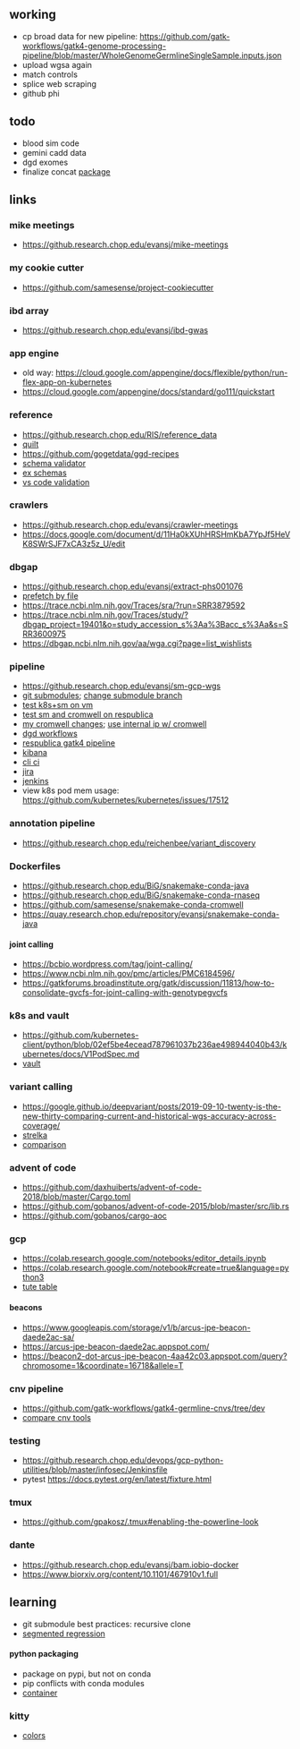 ## working
* cp broad data for new pipeline: https://github.com/gatk-workflows/gatk4-genome-processing-pipeline/blob/master/WholeGenomeGermlineSingleSample.inputs.json
* upload wgsa again
* match controls
* splice web scraping
* github phi

## todo
* blood sim code
* gemini cadd data
* dgd exomes
* finalize concat [package](https://github.com/samesense/python-ctr)

## links

### mike meetings
* https://github.research.chop.edu/evansj/mike-meetings

### my cookie cutter
* https://github.com/samesense/project-cookiecutter

### ibd array
* https://github.research.chop.edu/evansj/ibd-gwas

### app engine
* old way: https://cloud.google.com/appengine/docs/flexible/python/run-flex-app-on-kubernetes
* https://cloud.google.com/appengine/docs/standard/go111/quickstart

### reference
* https://github.research.chop.edu/RIS/reference_data
* [quilt](https://quiltdata.com)
* https://github.com/gogetdata/ggd-recipes
* [schema validator](https://json-schema-everywhere.github.io/yaml)
* [ex schemas](https://github.com/arcus/schemas/tree/master/definition)
* [vs code validation](https://github.com/arcus/metadata-management-vscode-config)

### crawlers
* https://github.research.chop.edu/evansj/crawler-meetings
* https://docs.google.com/document/d/11Ha0kXUhHRSHmKbA7YpJf5HeVK8SWrSJF7xCA3z5z_U/edit

### dbgap
* https://github.research.chop.edu/evansj/extract-phs001076
* [prefetch by file](https://www.biostars.org/p/111040/)
* https://trace.ncbi.nlm.nih.gov/Traces/sra/?run=SRR3879592
* https://trace.ncbi.nlm.nih.gov/Traces/study/?dbgap_project=19401&o=study_accession_s%3Aa%3Bacc_s%3Aa&s=SRR3600975
* https://dbgap.ncbi.nlm.nih.gov/aa/wga.cgi?page=list_wishlists

### pipeline
* https://github.research.chop.edu/evansj/sm-gcp-wgs
* [git submodules](https://git-scm.com/book/en/v2/Git-Tools-Submodules); [change submodule branch](https://stackoverflow.com/questions/1777854/how-can-i-specify-a-branch-tag-when-adding-a-git-submodule)
* [test k8s+sm on vm](https://github.research.chop.edu/evansj/test-k8s)
* [test sm and cromwell on respublica](https://github.com/samesense/test-gcp)
* [my cromwell changes](https://github.research.chop.edu/evansj/cromwell/blob/2ce665ba06abbff65d9385dba6db6882e910713f/supportedBackends/google/pipelines/v2alpha1/src/main/scala/cromwell/backend/google/pipelines/v2alpha1/GenomicsFactory.scala); [use internal ip w/ cromwell](https://gatkforums.broadinstitute.org/firecloud/discussion/12334/running-cromwell-with-google-cloud-call-vm-with-external-ip-address)
* [dgd workflows](https://github.research.chop.edu/DGD/dgd-wdl-workflows)
* [respublica gatk4 pipeline](https://github.research.chop.edu/evansj/broad-gatk4)
* [kibana](https://kibana.dbhi.chop.edu/app/kibana#/)
* [cli ci](http://docs.buildbot.net/current/tutorial/firstrun.html)
* [jira](https://jira.arcus.chop.edu:8443/browse/SCIT-67)
* [jenkins](https://jenkins-ops-dbhi.research.chop.edu/job/sm-gcp-wgs/)
* view k8s pod mem usage: https://github.com/kubernetes/kubernetes/issues/17512

### annotation pipeline
* https://github.research.chop.edu/reichenbee/variant_discovery

### Dockerfiles
* https://github.research.chop.edu/BiG/snakemake-conda-java
* https://github.research.chop.edu/BiG/snakemake-conda-rnaseq
* https://github.com/samesense/snakemake-conda-cromwell
* https://quay.research.chop.edu/repository/evansj/snakemake-conda-java

#### joint calling
* https://bcbio.wordpress.com/tag/joint-calling/
* https://www.ncbi.nlm.nih.gov/pmc/articles/PMC6184596/
* https://gatkforums.broadinstitute.org/gatk/discussion/11813/how-to-consolidate-gvcfs-for-joint-calling-with-genotypegvcfs

### k8s and vault
* https://github.com/kubernetes-client/python/blob/02ef5be4ecead787961037b236ae498944040b43/kubernetes/docs/V1PodSpec.md
* [vault](https://wiki.chop.edu/pages/viewpage.action?spaceKey=CBMISC&title=Secrets+Management+-+Vault)

### variant calling
* https://google.github.io/deepvariant/posts/2019-09-10-twenty-is-the-new-thirty-comparing-current-and-historical-wgs-accuracy-across-coverage/
* [strelka](https://github.com/Illumina/strelka/blob/v2.9.x/docs/userGuide/quickStart.md)
* [comparison](https://www.ncbi.nlm.nih.gov/pmc/articles/PMC6597787/)

### advent of code
* https://github.com/daxhuiberts/advent-of-code-2018/blob/master/Cargo.toml
* https://github.com/gobanos/advent-of-code-2015/blob/master/src/lib.rs
* https://github.com/gobanos/cargo-aoc

### gcp
* https://colab.research.google.com/notebooks/editor_details.ipynb
* https://colab.research.google.com/notebook#create=true&language=python3
* [tute table](https://bigquery.cloud.google.com/table/silver-wall-555:TuteTable.hg19?pli=1)

#### beacons
* https://www.googleapis.com/storage/v1/b/arcus-jpe-beacon-daede2ac-sa/
* https://arcus-jpe-beacon-daede2ac.appspot.com/
* https://beacon2-dot-arcus-jpe-beacon-4aa42c03.appspot.com/query?chromosome=1&coordinate=16718&allele=T

### cnv pipeline
* https://github.com/gatk-workflows/gatk4-germline-cnvs/tree/dev
* [compare cnv tools](https://www.biorxiv.org/content/10.1101/482554v1.full.pdf)

### testing
* https://github.research.chop.edu/devops/gcp-python-utilities/blob/master/infosec/Jenkinsfile
* pytest https://docs.pytest.org/en/latest/fixture.html

### tmux
* https://github.com/gpakosz/.tmux#enabling-the-powerline-look

### dante
* https://github.research.chop.edu/evansj/bam.iobio-docker
* https://www.biorxiv.org/content/10.1101/467910v1.full

## learning
* git submodule best practices: recursive clone 
* [segmented regression](https://implementationscience.biomedcentral.com/articles/10.1186/1748-5908-9-77)

#### python packaging
* package on pypi, but not on conda
* pip conflicts with conda modules
* [container](https://github.research.chop.edu/evansj/python-package-dev-docker)

### kitty
* [colors](https://github.com/dexpota/kitty-themes#previews)
